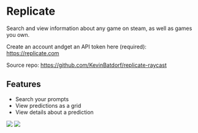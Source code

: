 # Replicate

Search and view information about any game on steam, as well as games you own.

Create an account andget an API token here (required): https://replicate.com

Source repo: https://github.com/KevinBatdorf/replicate-raycast

## Features

- Search your prompts
- View predictions as a grid
- View details about a prediction


<img src="assets/screenshot-1.png" />
<img src="assets/screenshot-2.png" />
